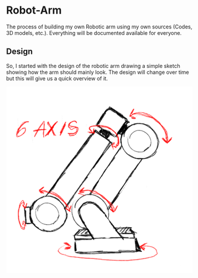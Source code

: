 # Robot-Arm
The process of building my own Robotic arm using my own sources (Codes, 3D models, etc.). Everything will be documented available for everyone.

## Design
So, I started with the design of the robotic arm drawing a simple sketch showing how the arm should mainly look.
The design will change over time but this will give us a quick overview of it.

![sketch](https://github.com/ZaccariaElka/Robot-Arm/blob/main/img/01_sketch.png?raw=true)
